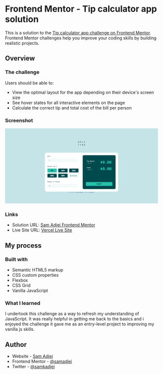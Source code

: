 # Frontend Mentor - Tip calculator app solution

This is a solution to the [Tip calculator app challenge on Frontend Mentor](https://www.frontendmentor.io/challenges/tip-calculator-app-ugJNGbJUX). Frontend Mentor challenges help you improve your coding skills by building realistic projects.

## Overview

### The challenge

Users should be able to:

- View the optimal layout for the app depending on their device's screen size
- See hover states for all interactive elements on the page
- Calculate the correct tip and total cost of the bill per person

### Screenshot

![](./images/screenshot.png)

### Links

- Solution URL: [Sam Adjei Frontend Mentor](https://www.frontendmentor.io/solutions/tip-calculator-app-Vp1-OHZPo)
- Live Site URL: [Vercel Live Site](https://tip-calculator-app-pi.vercel.app/)

## My process

### Built with

- Semantic HTML5 markup
- CSS custom properties
- Flexbox
- CSS Grid
- Vanilla JavaScript

### What I learned

I undertook this challenge as a way to refresh my understanding of JavaScript. It was really helpful in getting me back to the basics and i enjoyed the challenge it gave me as an entry-level project to improving my vanilla js skills.

## Author

- Website - [Sam Adjei](https://www.samadjei.com)
- Frontend Mentor - [@samadjei](https://www.frontendmentor.io/profile/samadjei)
- Twitter - [@samkadjei](https://www.twitter.com/samkadjei)
